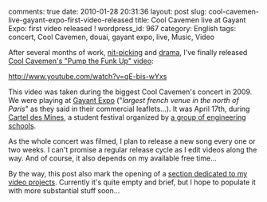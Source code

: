 comments: true
date: 2010-01-28 20:31:36
layout: post
slug: cool-cavemen-live-gayant-expo-first-video-released
title: Cool Cavemen live at Gayant Expo: first video released !
wordpress_id: 967
category: English
tags: concert, Cool Cavemen, douai, gayant expo, live, Music, Video

After several months of work, [nit-picking](http://kevin.deldycke.com/2010/01/remove-videotape-timecode/) and [drama](http://twitter.com/kdeldycke/status/6158072244), I've finally released [Cool Cavemen's "Pump the Funk Up" video](http://www.youtube.com/watch?v=qE-bis-wYxs):

http://www.youtube.com/watch?v=qE-bis-wYxs

This video was taken during the biggest Cool Cavemen's concert in 2009. We were playing at [Gayant Expo](http://www.gayantexpoconcerts.com) ("_largest french venue in the north of Paris_" as they said in their commercial leaflets...). It was April 17th, during [Cartel des Mines](http://fr.wikipedia.org/wiki/Cartel_des_Mines), a student festival organized by [a group of engineering schools](http://wikipedia.org/wiki/Ecole_des_Mines).

As the whole concert was filmed, I plan to release a new song every one or two weeks. I can't promise a regular release cycle as I edit videos along the way. And of course, it also depends on my available free time...

By the way, this post also mark the opening of a [section dedicated to my video projects](http://kevin.deldycke.com/video/). Currently it's quite empty and brief, but I hope to populate it with more substantial stuff soon...
